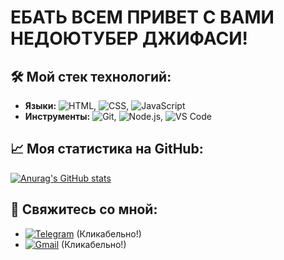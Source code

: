 # ЕБАТЬ ВСЕМ ПРИВЕТ С ВАМИ НЕДОЮТУБЕР ДЖИФАСИ!

## 🛠 Мой стек технологий:
*   **Языки:** ![HTML](https://img.shields.io/badge/HTML-E34F26?style=flat-square&logo=html5&logoColor=white&labelColor=E34F26&color=B32C1A&radius=8), ![CSS](https://img.shields.io/badge/CSS-1572B6?style=flat-square&logo=csswizardry&logoColor=white&labelColor=1572B6&color=0D47A1&radius=8), ![JavaScript](https://img.shields.io/badge/JavaScript-F7DF1E?style=flat-square&logo=javascript&logoColor=black&labelColor=F7DF1E&color=F0B800&radius=8)
*   **Инструменты:** ![Git](https://img.shields.io/badge/Git-F05032?style=flat-square&logo=git&logoColor=white&labelColor=F05032&color=C0362C&radius=8), ![Node.js](https://img.shields.io/badge/Node.js-339933?style=flat-square&logo=nodedotjs&logoColor=white&labelColor=339933&color=2A7D2F&radius=8), ![VS Code](https://img.shields.io/badge/VS_Code-007ACC?style=flat-square&logo=visualstudiocode&logoColor=white&labelColor=007ACC&color=005A9E&radius=8)

## 📈 Моя статистика на GitHub:
[![Anurag's GitHub stats](https://github-readme-stats.vercel.app/api?username=NormikChel)](https://github.com/anuraghazra/github-readme-stats)

## 🔗 Свяжитесь со мной:
* [![Telegram](https://img.shields.io/badge/-@Normik_Chel-2CA5E0?style=flat&logo=telegram&logoColor=white)](https://t.me/Normik_Chel) (Кликабельно!)
* [![Gmail](https://img.shields.io/badge/-nenormikchel@gmail.com-D14836?style=flat&logo=gmail&logoColor=white)](mailto:nenormikchel@gmail.com) (Кликабельно!)
